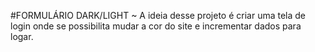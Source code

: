 #FORMULÁRIO DARK/LIGHT
    ~ A ideia desse projeto é criar uma tela de login onde se possibilita mudar a cor do site e incrementar dados para logar.